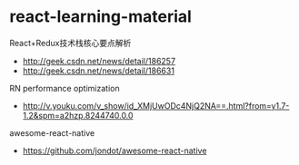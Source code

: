 # react-learning-material



React+Redux技术栈核心要点解析
- http://geek.csdn.net/news/detail/186257
- http://geek.csdn.net/news/detail/186631

RN performance optimization
- http://v.youku.com/v_show/id_XMjUwODc4NjQ2NA==.html?from=y1.7-1.2&spm=a2hzp.8244740.0.0

awesome-react-native
- https://github.com/jondot/awesome-react-native
